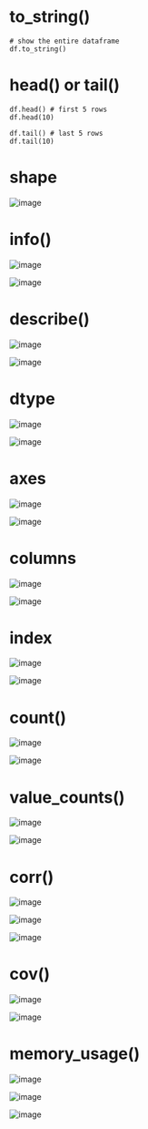 # to_string()
    
    # show the entire dataframe
    df.to_string()

# head() or tail()

    df.head() # first 5 rows
    df.head(10)
    
    df.tail() # last 5 rows
    df.tail(10)

# shape

![image](https://user-images.githubusercontent.com/60442877/232264414-4be710dc-a9aa-4559-962b-c623995f8133.png)

# info()

![image](https://user-images.githubusercontent.com/60442877/232264445-024c752c-faf9-4ff5-a947-a69794a0bcca.png)

![image](https://user-images.githubusercontent.com/60442877/232264502-d11f1b31-eb11-4d23-9081-cbe89068251e.png)

# describe()

![image](https://user-images.githubusercontent.com/60442877/232264812-772cbbe6-5458-4287-a4b8-fd962578550b.png)

![image](https://user-images.githubusercontent.com/60442877/232264817-d9dbdf29-1059-4095-a0ad-196a2c747f52.png)

# dtype

![image](https://user-images.githubusercontent.com/60442877/232264879-7f50f099-f6b1-4fc7-8feb-dc0a29ce5fc4.png)

![image](https://user-images.githubusercontent.com/60442877/232264937-b3955a16-ca9d-417c-b62e-01197fb6fb76.png)

# axes

![image](https://user-images.githubusercontent.com/60442877/232328122-d616f8a4-58ca-4488-98d0-54e6c3bd2944.png)

![image](https://user-images.githubusercontent.com/60442877/232328133-58bc8e2b-2245-4e50-8fdf-9c740ea783c6.png)

# columns

![image](https://user-images.githubusercontent.com/60442877/232264985-cea7419d-9b65-434e-ad4f-64fcacd3e135.png)

![image](https://user-images.githubusercontent.com/60442877/232264990-421384e6-9c8a-40ae-920d-19bace58196a.png)

# index

![image](https://user-images.githubusercontent.com/60442877/232265060-dd8c70d1-a676-4844-8fb3-86be411694d8.png)

![image](https://user-images.githubusercontent.com/60442877/232265066-9aac5509-207f-4523-8430-62af0bb5e2a1.png)

# count()

![image](https://user-images.githubusercontent.com/60442877/232335687-4f3b9d40-d0e5-4283-9f7a-366a7e40c75a.png)

![image](https://user-images.githubusercontent.com/60442877/232335731-2ffa4aa1-c4e2-42e1-9d5f-e53d190e58a8.png)


# value_counts()

![image](https://user-images.githubusercontent.com/60442877/232265204-25b8284d-58e1-414a-b8bb-9a4adb4b538a.png)

![image](https://user-images.githubusercontent.com/60442877/232265225-d8046ab2-dccd-4219-aa07-2db0fa801324.png)

# corr()

![image](https://user-images.githubusercontent.com/60442877/232265496-3fb99e37-b00f-401f-b895-6efe229aca17.png)

![image](https://user-images.githubusercontent.com/60442877/232265517-a78548d9-bac0-4f57-921f-260fd440d1d1.png)

![image](https://user-images.githubusercontent.com/60442877/232265521-4e0ab29c-baad-42e0-89b2-ee95ffc8e509.png)

# cov()

![image](https://user-images.githubusercontent.com/60442877/232335851-22a0d9ac-323f-4eac-9bb8-5a72dabc9b1a.png)

![image](https://user-images.githubusercontent.com/60442877/232335855-1db7bf08-2bef-4ce9-ad4c-c1b0d793bedb.png)

# memory_usage()

![image](https://user-images.githubusercontent.com/60442877/232650787-c9cfdbef-2fe0-4fcc-8404-998969e014d2.png)

![image](https://user-images.githubusercontent.com/60442877/232650821-eedd90d0-52b0-4111-b041-ec9d5498728f.png)

![image](https://user-images.githubusercontent.com/60442877/232650835-2229455e-9e9e-44c4-b091-dbf469256ec2.png)



